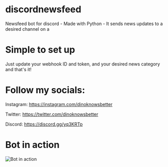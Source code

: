 # discordnewsfeed
Newsfeed bot for discord - Made with Python - It sends news updates to a desired channel on a 



 # Simple to set up
 
Just update your webhook ID and token, and your desired news category and that's it!


# Follow my socials:
Instagram: https://instagram.com/dinoknowsbetter

Twitter: https://twitter.com/dinoknowsbetter

Discord: https://discord.gg/yq3KRTp

# Bot in action

![Bot in action](https://i.imgur.com/snenuvS.png)
